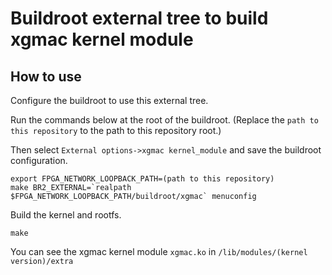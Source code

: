 # Buildroot external tree to build xgmac kernel module

## How to use

Configure the buildroot to use this external tree.

Run the commands below at the root of the buildroot. (Replace the `path to this repository` to the path to this repository root.)

Then select `External options->xgmac kernel_module` and save the buildroot configuration. 

```
export FPGA_NETWORK_LOOPBACK_PATH=(path to this repository)
make BR2_EXTERNAL=`realpath $FPGA_NETWORK_LOOPBACK_PATH/buildroot/xgmac` menuconfig 
```

Build the kernel and rootfs.

```
make
```

You can see the xgmac kernel module `xgmac.ko` in `/lib/modules/(kernel version)/extra`